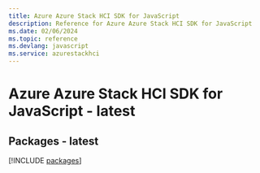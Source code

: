 ```yaml
---
title: Azure Azure Stack HCI SDK for JavaScript
description: Reference for Azure Azure Stack HCI SDK for JavaScript
ms.date: 02/06/2024
ms.topic: reference
ms.devlang: javascript
ms.service: azurestackhci
---
```

# Azure Azure Stack HCI SDK for JavaScript - latest
## Packages - latest
[!INCLUDE [packages](azure-stack-hci-index.md)]